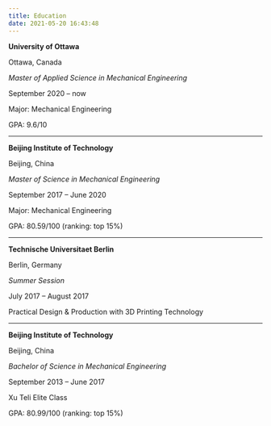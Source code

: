 ```yaml
---
title: Education
date: 2021-05-20 16:43:48
---
```




**University of Ottawa**                               

Ottawa, Canada

*Master of Applied Science in Mechanical Engineering*                

September 2020 – now

Major: Mechanical Engineering

GPA: 9.6/10

***

**Beijing Institute of Technology**                            

Beijing, China

*Master of Science in Mechanical Engineering*                 

September 2017 – June 2020

Major: Mechanical Engineering

GPA: 80.59/100 (ranking: top 15%)

***

**Technische Universitaet Berlin**                           

Berlin, Germany

*Summer Session*                              

July 2017 – August 2017

Practical Design & Production with 3D Printing Technology

***

**Beijing Institute of Technology**                            

Beijing, China

*Bachelor of Science in Mechanical Engineering*                

September 2013 – June 2017

Xu Teli Elite Class

GPA: 80.99/100 (ranking: top 15%)
